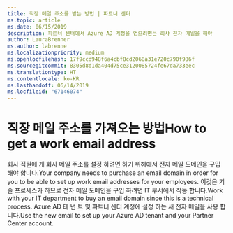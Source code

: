 ```yaml
---
title: 직장 메일 주소를 받는 방법 | 파트너 센터
ms.topic: article
ms.date: 06/15/2019
description: 파트너 센터에서 Azure AD 계정을 얻으려면는 회사 전자 메일을 해야
author: LauraBrenner
ms.author: labrenne
ms.localizationpriority: medium
ms.openlocfilehash: 17f9ccd948f6a4cbf8cd2068a31e720c790f986f
ms.sourcegitcommit: 8305d8d1da404d75ce3120085724fe67da733eec
ms.translationtype: HT
ms.contentlocale: ko-KR
ms.lasthandoff: 06/14/2019
ms.locfileid: "67146074"
---
```

# <a name="how-to-get-a-work-email-address"></a><span data-ttu-id="8c575-103">직장 메일 주소를 가져오는 방법</span><span class="sxs-lookup"><span data-stu-id="8c575-103">How to get a work email address</span></span>

<span data-ttu-id="8c575-104">회사 직원에 게 회사 메일 주소를 설정 하려면 하기 위해에서 전자 메일 도메인을 구입 해야 합니다.</span><span class="sxs-lookup"><span data-stu-id="8c575-104">Your company needs to purchase an email domain in order for you to be able to set up work email addresses for your employees.</span></span> <span data-ttu-id="8c575-105">이것은 기술 프로세스가 하므로 전자 메일 도메인을 구입 하려면 IT 부서에서 작동 합니다.</span><span class="sxs-lookup"><span data-stu-id="8c575-105">Work with your IT department to buy an email domain since this is a technical process.</span></span> <span data-ttu-id="8c575-106">Azure AD 테 넌 트 및 파트너 센터 계정에 설정 하는 새 전자 메일을 사용 합니다.</span><span class="sxs-lookup"><span data-stu-id="8c575-106">Use the new email to set up your Azure AD tenant and your Partner Center account.</span></span>

